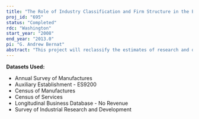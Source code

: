 ```yaml
---
title: "The Role of Industry Classification and Firm Structure in the Estimation of Research and Development Expenditures"
proj_id: "695"
status: "Completed"
rdc: "Washington"
start_year: "2008"
end_year: "2013.0"
pi: "G. Andrew Bernat"
abstract: "This project will reclassify the estimates of research and development (R&D) performance in the Survey of Industrial Research and Development (SIRD) from ﬁrm-based industries to establishment-based industries using a consistent industry classiﬁcation (NAICS) for the entire time series of the SIRD. The research will convey beneﬁts to the Census Bureau along three dimensions by producing estimates of R&D using establishment-based industry codes; by conducting data quality assessments of the SIRD data, which exploit the longitudinal nature of the data; and by analyzing ﬁrm-establishment relationships. The Census Bureau is currently in the process of a major redesign of the SIRD, so the insights gained from this project will be particularly timely in contributing to the improvement of the future versions of the SIRD. The project will make an important contribution to the Census Bureau’s eﬀ orts to classify economic information on an establishment basis by identifying the establishments within each ﬁrm that are most likely to perform the ﬁrm’s R&D. Identifying these establishments within each ﬁrm will also substantially improve the Census Bureau’s eﬀ orts to accurately measure economic activity within states because many R&D-performing companies have establishments in more than one state."
---
```


**Datasets Used:**

  - Annual Survey of Manufactures 
  - Auxiliary Establishment - ES9200 
  - Census of Manufactures 
  - Census of Services 
  - Longitudinal Business Database - No Revenue 
  - Survey of Industrial Research and Development 

